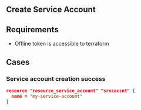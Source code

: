 ## Create Service Account 
## Requirements
 - Offline token is accessible to terraform

## Cases

### Service account creation success
```json
resource "resource_service_account" "srvcaccnt" {
  name = "my-service-account"
}
```